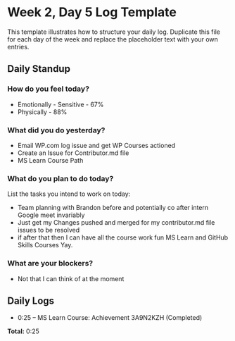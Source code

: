 # Week 2, Day 5 Log Template

This template illustrates how to structure your daily log.  Duplicate this file for each day of the week and replace the placeholder text with your own entries.

## Daily Standup

### How do you feel today?

- Emotionally - Sensitive - 67%
- Physically - 88%

### What did you do yesterday?

- Email WP.com log issue and get WP Courses actioned
- Create an Issue for Contributor.md file
- MS Learn Course Path

### What do you plan to do today?

List the tasks you intend to work on today:

- Team planning with Brandon before and potentially co after intern Google meet invariably
- Just get my Changes pushed and merged for my contributor.md file issues to be resolved
- if after that then I can have all the course work fun MS Learn and GitHub Skills Courses Yay.

### What are your blockers?

- Not that I can think of at the moment

## Daily Logs

- 0:25 – MS Learn Course: Achievement 3A9N2KZH (Completed)

**Total:** 0:25
